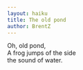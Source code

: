 ```yaml
---
layout: haiku
title: The old pond
author: BrentZ
---
```


Oh, old pond,<br>
A frog jumps of the side<br>
the sound of water.<br>